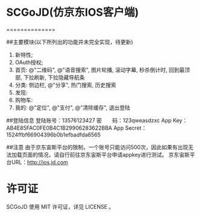 # SCGoJD(仿京东IOS客户端)
==============

##主要模块(以下所列出的功能并未完全实现，待更新)
1. 新特性;
2. OAuth授权;
3. 首页: @"二维码", @"语音搜索", 图片轮播, 滚动字幕, 秒杀倒计时, 回到最顶部, 下拉刷新, 下拉隐藏导航条
4. 分类: 侧边栏, @"分享", 热门搜索, 历史搜索
5. 发现:
6. 购物车:
7. 我的: @"定位", @"支付", @"清除缓存", 退出登陆

##登陆信息
    登陆账号：13576123427
    密　　码：123qweasdzxc
    App Key：AB4E85FAC0FE0B4C1B29906283622BBA
    App Secret：1524ffbf66904396b0b1efbadfda6565


##注意
由于京东宙斯平台的限制，一个账号只能访问500次，因此如果有出现无法加载页面的情况，请自行前往京东宙斯平台申请appkey进行测试。
    京东宙斯平台URL：http://jos.jd.com

许可证
==============
SCGoJD 使用 MIT 许可证，详见 LICENSE 。